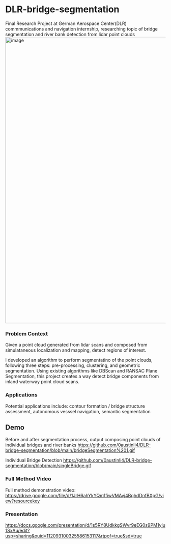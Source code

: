 # DLR-bridge-segmentation
Final Research Project at German Aerospace Center(DLR) commmunications and navigation internship, researching topic of bridge segmentation and river bank detection from lidar point clouds
<img width="900" alt="image" src="https://github.com/0austinli4/DLR-bridge-segmentation/assets/108751584/1381686b-8d82-40ab-ae2e-eee0785d9193">

### Problem Context
Given a point cloud generated from lidar scans and composed from simulataneous localization and mapping, detect regions of interest. 

I developed an algorithm to perform segmentatino of the point clouds, following three steps: pre-processing, clustering, and geometric segmentation. Using existing algorithms like DBScan and RANSAC Plane Segmentation, this project creates a way detect bridge components from inland waterway point cloud scans. 

### Applications
Potential applications include: contour formation / bridge structure assessment, autonomous vesssel navigation, semantic segmentation

## Demo
Before and after segmentation process, output composing point clouds of individual bridges and river banks
https://github.com/0austinli4/DLR-bridge-segmentation/blob/main/bridgeSegmentation%201.gif

Individual Bridge Detection
https://github.com/0austinli4/DLR-bridge-segmentation/blob/main/singleBridge.gif

### Full Method Video
Full method demonstration video: https://drive.google.com/file/d/1JrH6ahYkYQm1fiwVMAyj4BqhdDnfBXpG/view?resourcekey

### Presentation
https://docs.google.com/presentation/d/1s5RY8UdkkgSWvr9eEG0s9PM1ylu1SxAu/edit?usp=sharing&ouid=112093100325586153117&rtpof=true&sd=true
